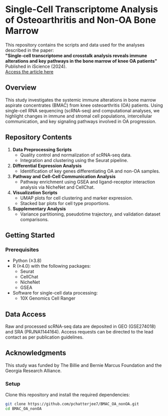 # **Single-Cell Transcriptome Analysis of Osteoarthritis and Non-OA Bone Marrow**

This repository contains the scripts and data used for the analyses described in the paper:  
**"Single-cell transcriptome and crosstalk analysis reveals immune alterations and key pathways in the bone marrow of knee OA patients"**  
Published in iScience (2024).  
[Access the article here](https://doi.org/10.1016/j.isci.2024.110827)

## **Overview**
This study investigates the systemic immune alterations in bone marrow aspirate concentrates (BMAC) from knee osteoarthritis (OA) patients. Using single-cell RNA sequencing (scRNA-seq) and computational analyses, we highlight changes in immune and stromal cell populations, intercellular communication, and key signaling pathways involved in OA progression.

## **Repository Contents**
1. **Data Preprocessing Scripts**
   - Quality control and normalization of scRNA-seq data.
   - Integration and clustering using the Seurat pipeline.
2. **Differential Expression Analysis**
   - Identification of key genes differentiating OA and non-OA samples.
3. **Pathway and Cell-Cell Communication Analysis**
   - Pathway enrichment using GSEA and ligand-receptor interaction analysis via NicheNet and CellChat.
4. **Visualization Scripts**
   - UMAP plots for cell clustering and marker expression.
   - Stacked bar plots for cell type proportions.
5. **Supplementary Analysis**
   - Variance partitioning, pseudotime trajectory, and validation dataset comparisons.

## **Getting Started**
### **Prerequisites**
- Python (≥3.8)
- R (≥4.0) with the following packages:
  - Seurat
  - CellChat
  - NicheNet
  - GSEA
- Software for single-cell data processing:
  - 10X Genomics Cell Ranger


## **Data Access**   
Raw and processed scRNA-seq data are deposited in GEO (GSE274018) and SRA (PRJNA1144164).
Access requests can be directed to the lead contact as per publication guidelines.

## **Acknowledgments**
This study was funded by The Billie and Bernie Marcus Foundation and the Georgia Research Alliance.


### **Setup**
Clone this repository and install the required dependencies:
```bash
git clone https://github.com/pchatterjee7/BMAC_OA_nonOA.git
cd BMAC_OA_nonOA


